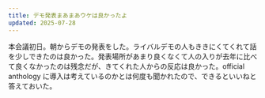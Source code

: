 ```yaml
---
title: デモ発表まあまあウケは良かったよ
updated: 2025-07-28
---
```

本会議初日。朝からデモの発表をした。ライバルデモの人もききにくてくれて話を少しできたのは良かった。発表場所があまり良くなくて人の入りが去年に比べて良くなかったのは残念だが、きてくれた人からの反応は良かった。official anthology に導入は考えているのかとは何度も聞かれたので、できるといいねと答えておいた。